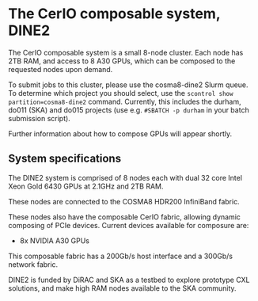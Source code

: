 # The CerIO composable system, DINE2

The CerIO composable system is a small 8-node cluster.  Each node has 2TB RAM, and access to 8 A30 GPUs, which can be composed to the requested nodes upon demand.

To submit jobs to this cluster, please use the cosma8-dine2 Slurm queue.  To determine which project you should select, use the `scontrol show partition=cosma8-dine2` command.  Currently, this includes the durham, do011 (SKA) and do015 projects (use e.g. `#SBATCH -p durham` in your batch submission script).

Further information about how to compose GPUs will appear shortly.

## System specifications

The DINE2 system is comprised of 8 nodes each with dual 32 core Intel Xeon Gold 6430 GPUs at 2.1GHz and 2TB RAM.

These nodes are connected to the COSMA8 HDR200 InfiniBand fabric.

These nodes also have the composable CerIO fabric, allowing dynamic composing of PCIe devices.  Current devices available for composure are:
 - 8x NVIDIA A30 GPUs

This composable fabric has a 200Gb/s host interface and a 300Gb/s network fabric.

DINE2 is funded by DiRAC and SKA as a testbed to explore prototype CXL solutions, and make high RAM nodes available to the SKA community.
